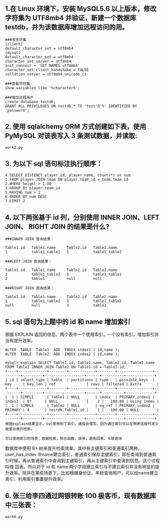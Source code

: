 ## 1.在 Linux 环境下，安装 MySQL5.6 以上版本，修改字符集为 UTF8mb4 并验证，新建一个数据库 testdb，并为该数据库增加远程访问的用。

```
###改字符集
[client]
default_character_set = utf8mb4
[mysql]
default_character_set = utf8mb4
character_set_server = utf8mb4
init_connect = 'SET NAMES utf8mb4'
character_set_client_handshake = FALSE
collation_server = utf8mb4_unicode_ci

###查看字符集
show variables like '%character%';

###增加远程用户
create database testdb;
GRANT ALL PRIVILEGES ON testdb.* TO 'test'@'%' IDENTIFIED BY 'password';
```
## 2. 使用 sqlalchemy ORM 方式创建如下表，使用 PyMySQL 对该表写入 3 条测试数据，并读取:

```
work2.py
```

## 3. 为以下 sql 语句标注执行顺序：

```
4.SELECT DISTINCT player_id, player_name, count(*) as num 
1.FROM player JOIN team ON player.team_id = team.team_id 
2.WHERE height > 1.80 
3.GROUP BY player.team_id 
5.HAVING num > 2 
6.ORDER BY num DESC 
7.LIMIT 2
```

## 4.  以下两张基于 id 列，分别使用 INNER JOIN、LEFT JOIN、 RIGHT JOIN 的结果是什么?

```
###INNER JOIN 查询结果：
  
Table1.id	Table1.name	    Table2.id	Table2.name
1	        table1_table2	1	        table1_table2

###LEFT JOIN 查询结果：

Table1.id	Table1.name	    Table2.id	Table2.name
1	        table1_table2	1	        table1_table2
2	        table1          null        null	

###RIGHT JOIN 查询结果：

Table1.id	Table1.name	    Table2.id	Table2.name
1	        table1_table2	1	        table1_table2
null        null            3	        table2
```

## 5. sql 语句为上题中的 id 和 name 增加索引

根据 EXPLAIN 返回的信息。两个表中一个使用索引，一个没有索引。增加索引并没有提升效率。

```
ALTER  TABLE  Table1  ADD  INDEX index1 ( id,name );
ALTER  TABLE  Table2  ADD  INDEX index2 ( id,name );

mysql> explain SELECT Table1.id, Table1.name, Table2.id, Table2.name FROM Table1 INNER JOIN Table2 ON Table1.id = Table2.id;
+----+-------------+--------+------------+--------+----------------+---------+---------+------------------+------+----------+-------------+
| id | select_type | table  | partitions | type   | possible_keys  | key     | key_len | ref              | rows | filtered | Extra       |
+----+-------------+--------+------------+--------+----------------+---------+---------+------------------+------+----------+-------------+
|  1 | SIMPLE      | Table1 | NULL       | index  | PRIMARY,index1 | index1  | 87      | NULL             |    2 |   100.00 | Using index |
|  1 | SIMPLE      | Table2 | NULL       | eq_ref | PRIMARY,index2 | PRIMARY | 4       | testdb.Table1.id |    1 |   100.00 | NULL        |
+----+-------------+--------+------------+--------+----------------+---------+---------+------------------+------+----------+-------------+
根据explain结果显示，sql使用到了索引，速度会增加，因为通过索引可以在两表连接时减少被驱动表的检索。

可以使用索引的场景：数据检索，聚合函数，排序，避免回表，关联查询
```

数据库中使用 B+ 树来提升检索效率。其中有主键索引和普通索引两种，user_has_index 中name建立索引，普通索引保存主键索引，即在查询到普通索引时候，再从普通索引中查询到主键索引，再从主键索引中查询到信息。这个过程叫做 回表。所以对于 id 和 name 两个字段建立索引与不建立索引并没有明显的提升效率。除非在某些场景下，比如根据身份证、年龄查询用户，可以给name建立索引，利用索引重置提升效率。

## 6. 张三给李四通过网银转账 100 极客币，现有数据库中三张表：

```
work6.py
```

